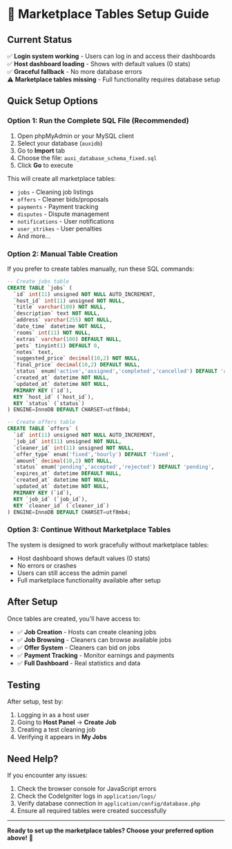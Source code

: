 # 🚀 Marketplace Tables Setup Guide

## Current Status
✅ **Login system working** - Users can log in and access their dashboards  
✅ **Host dashboard loading** - Shows with default values (0 stats)  
✅ **Graceful fallback** - No more database errors  
⚠️ **Marketplace tables missing** - Full functionality requires database setup  

## Quick Setup Options

### Option 1: Run the Complete SQL File (Recommended)
1. Open phpMyAdmin or your MySQL client
2. Select your database (`auxidb`)
3. Go to **Import** tab
4. Choose the file: `auxi_database_schema_fixed.sql`
5. Click **Go** to execute

This will create all marketplace tables:
- `jobs` - Cleaning job listings
- `offers` - Cleaner bids/proposals  
- `payments` - Payment tracking
- `disputes` - Dispute management
- `notifications` - User notifications
- `user_strikes` - User penalties
- And more...

### Option 2: Manual Table Creation
If you prefer to create tables manually, run these SQL commands:

```sql
-- Create jobs table
CREATE TABLE `jobs` (
  `id` int(11) unsigned NOT NULL AUTO_INCREMENT,
  `host_id` int(11) unsigned NOT NULL,
  `title` varchar(100) NOT NULL,
  `description` text NOT NULL,
  `address` varchar(255) NOT NULL,
  `date_time` datetime NOT NULL,
  `rooms` int(11) NOT NULL,
  `extras` varchar(100) DEFAULT NULL,
  `pets` tinyint(1) DEFAULT 0,
  `notes` text,
  `suggested_price` decimal(10,2) NOT NULL,
  `final_price` decimal(10,2) DEFAULT NULL,
  `status` enum('active','assigned','completed','cancelled') DEFAULT 'active',
  `created_at` datetime NOT NULL,
  `updated_at` datetime NOT NULL,
  PRIMARY KEY (`id`),
  KEY `host_id` (`host_id`),
  KEY `status` (`status`)
) ENGINE=InnoDB DEFAULT CHARSET=utf8mb4;

-- Create offers table
CREATE TABLE `offers` (
  `id` int(11) unsigned NOT NULL AUTO_INCREMENT,
  `job_id` int(11) unsigned NOT NULL,
  `cleaner_id` int(11) unsigned NOT NULL,
  `offer_type` enum('fixed','hourly') DEFAULT 'fixed',
  `amount` decimal(10,2) NOT NULL,
  `status` enum('pending','accepted','rejected') DEFAULT 'pending',
  `expires_at` datetime DEFAULT NULL,
  `created_at` datetime NOT NULL,
  `updated_at` datetime NOT NULL,
  PRIMARY KEY (`id`),
  KEY `job_id` (`job_id`),
  KEY `cleaner_id` (`cleaner_id`)
) ENGINE=InnoDB DEFAULT CHARSET=utf8mb4;
```

### Option 3: Continue Without Marketplace Tables
The system is designed to work gracefully without marketplace tables:
- Host dashboard shows default values (0 stats)
- No errors or crashes
- Users can still access the admin panel
- Full marketplace functionality available after setup

## After Setup
Once tables are created, you'll have access to:
- ✅ **Job Creation** - Hosts can create cleaning jobs
- ✅ **Job Browsing** - Cleaners can browse available jobs  
- ✅ **Offer System** - Cleaners can bid on jobs
- ✅ **Payment Tracking** - Monitor earnings and payments
- ✅ **Full Dashboard** - Real statistics and data

## Testing
After setup, test by:
1. Logging in as a host user
2. Going to **Host Panel** → **Create Job**
3. Creating a test cleaning job
4. Verifying it appears in **My Jobs**

## Need Help?
If you encounter any issues:
1. Check the browser console for JavaScript errors
2. Check the CodeIgniter logs in `application/logs/`
3. Verify database connection in `application/config/database.php`
4. Ensure all required tables were created successfully

---
**Ready to set up the marketplace tables? Choose your preferred option above!** 🎯
